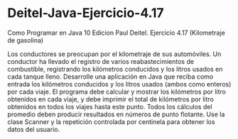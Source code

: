 # Deitel-Java-Ejercicio-4.17
Como Programar en Java 10 Edicion Paul Deitel. Ejercicio 4.17 (Kilometraje de gasolina)

Los conductores se preocupan por el kilometraje de sus automóviles. Un conductor ha llevado el registro de varios reabastecimientos de combustible, registrando los kilómetros conducidos y los litros usados en cada tanque lleno. Desarrolle una aplicación en Java que reciba como entrada los kilómetros conducidos y los litros usados (ambos como enteros) por cada viaje. El programa debe calcular y mostrar los kilómetros por litro obtenidos en cada viaje, y debe imprimir el total de kilómetros por litro obtenidos en todos los viajes hasta este punto. Todos los cálculos del promedio deben producir resultados en números de punto flotante. Use la clase Scanner y la repetición controlada por centinela para obtener los datos del usuario.
